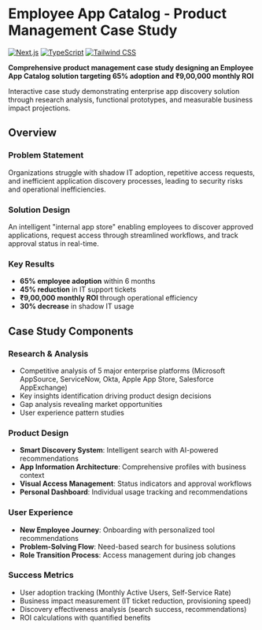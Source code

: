 # Employee App Catalog - Product Management Case Study

[![Next.js](https://img.shields.io/badge/Next.js-14-black)](https://nextjs.org/)
[![TypeScript](https://img.shields.io/badge/TypeScript-5.0-blue)](https://www.typescriptlang.org/)
[![Tailwind CSS](https://img.shields.io/badge/Tailwind-CSS-38B2AC)](https://tailwindcss.com/)

**Comprehensive product management case study designing an Employee App Catalog solution targeting 65% adoption and ₹9,00,000 monthly ROI**

Interactive case study demonstrating enterprise app discovery solution through research analysis, functional prototypes, and measurable business impact projections.

## Overview

### Problem Statement
Organizations struggle with shadow IT adoption, repetitive access requests, and inefficient application discovery processes, leading to security risks and operational inefficiencies.

### Solution Design
An intelligent "internal app store" enabling employees to discover approved applications, request access through streamlined workflows, and track approval status in real-time.

### Key Results
- **65% employee adoption** within 6 months
- **45% reduction** in IT support tickets  
- **₹9,00,000 monthly ROI** through operational efficiency
- **30% decrease** in shadow IT usage

## Case Study Components

### Research & Analysis
- Competitive analysis of 5 major enterprise platforms (Microsoft AppSource, ServiceNow, Okta, Apple App Store, Salesforce AppExchange)
- Key insights identification driving product design decisions
- Gap analysis revealing market opportunities
- User experience pattern studies

### Product Design
- **Smart Discovery System**: Intelligent search with AI-powered recommendations
- **App Information Architecture**: Comprehensive profiles with business context
- **Visual Access Management**: Status indicators and approval workflows
- **Personal Dashboard**: Individual usage tracking and recommendations

### User Experience
- **New Employee Journey**: Onboarding with personalized tool recommendations
- **Problem-Solving Flow**: Need-based search for business solutions
- **Role Transition Process**: Access management during job changes

### Success Metrics
- User adoption tracking (Monthly Active Users, Self-Service Rate)
- Business impact measurement (IT ticket reduction, provisioning speed)
- Discovery effectiveness analysis (search success, recommendations)
- ROI calculations with quantified benefits
